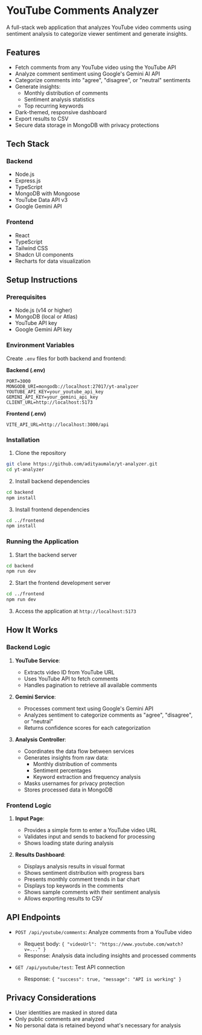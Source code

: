 # YouTube Comments Analyzer

A full-stack web application that analyzes YouTube video comments using sentiment analysis to categorize viewer sentiment and generate insights.

## Features

- Fetch comments from any YouTube video using the YouTube API
- Analyze comment sentiment using Google's Gemini AI API
- Categorize comments into "agree", "disagree", or "neutral" sentiments
- Generate insights:
  - Monthly distribution of comments
  - Sentiment analysis statistics
  - Top recurring keywords
- Dark-themed, responsive dashboard
- Export results to CSV
- Secure data storage in MongoDB with privacy protections

## Tech Stack

### Backend
- Node.js
- Express.js
- TypeScript
- MongoDB with Mongoose
- YouTube Data API v3
- Google Gemini API

### Frontend
- React
- TypeScript
- Tailwind CSS
- Shadcn UI components
- Recharts for data visualization

## Setup Instructions

### Prerequisites

- Node.js (v14 or higher)
- MongoDB (local or Atlas)
- YouTube API key
- Google Gemini API key

### Environment Variables

Create `.env` files for both backend and frontend:

**Backend (.env)**
```
PORT=3000
MONGODB_URI=mongodb://localhost:27017/yt-analyzer
YOUTUBE_API_KEY=your_youtube_api_key
GEMINI_API_KEY=your_gemini_api_key
CLIENT_URL=http://localhost:5173
```

**Frontend (.env)**
```
VITE_API_URL=http://localhost:3000/api
```

### Installation

1. Clone the repository
```bash
git clone https://github.com/adityaumale/yt-analyzer.git
cd yt-analyzer
```

2. Install backend dependencies
```bash
cd backend
npm install
```

3. Install frontend dependencies
```bash
cd ../frontend
npm install
```

### Running the Application

1. Start the backend server
```bash
cd backend
npm run dev
```

2. Start the frontend development server
```bash
cd ../frontend
npm run dev
```

3. Access the application at `http://localhost:5173`

## How It Works

### Backend Logic

1. **YouTube Service**:
   - Extracts video ID from YouTube URL
   - Uses YouTube API to fetch comments
   - Handles pagination to retrieve all available comments

2. **Gemini Service**:
   - Processes comment text using Google's Gemini API
   - Analyzes sentiment to categorize comments as "agree", "disagree", or "neutral"
   - Returns confidence scores for each categorization

3. **Analysis Controller**:
   - Coordinates the data flow between services
   - Generates insights from raw data:
     - Monthly distribution of comments
     - Sentiment percentages
     - Keyword extraction and frequency analysis
   - Masks usernames for privacy protection
   - Stores processed data in MongoDB

### Frontend Logic

1. **Input Page**:
   - Provides a simple form to enter a YouTube video URL
   - Validates input and sends to backend for processing
   - Shows loading state during analysis

2. **Results Dashboard**:
   - Displays analysis results in visual format
   - Shows sentiment distribution with progress bars
   - Presents monthly comment trends in bar chart
   - Displays top keywords in the comments
   - Shows sample comments with their sentiment analysis
   - Allows exporting results to CSV

## API Endpoints

- `POST /api/youtube/comments`: Analyze comments from a YouTube video
  - Request body: `{ "videoUrl": "https://www.youtube.com/watch?v=..." }`
  - Response: Analysis data including insights and processed comments

- `GET /api/youtube/test`: Test API connection
  - Response: `{ "success": true, "message": "API is working" }`

## Privacy Considerations

- User identities are masked in stored data
- Only public comments are analyzed
- No personal data is retained beyond what's necessary for analysis

